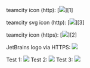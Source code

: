 teamcity icon (http): [![](http://teamcity.jetbrains.com/app/rest/builds/buildType:(id:Sandbox_YaegorTest)/statusIcon)][1]

teamcity svg icon (http): [![](http://teamcity.jetbrains.com/app/rest/builds/buildType:(id:Sandbox_YaegorTest)/statusIcon.svg)][3]

teamcity icon (https): [![](https://teamcity.jetbrains.com/app/rest/builds/buildType:(id:Sandbox_YaegorTest)/statusIcon)][2]

JetBrains logo via HTTPS: ![](https://www.jetbrains.com/_assets/shared/favicons/apple-touch-icon-180x180.png)

  [1]: http://teamcity.jetbrains.com/app/rest/builds/buildType:(id:Sandbox_YaegorTest)/statusIcon
  [2]: https://teamcity.jetbrains.com/app/rest/builds/buildType:(id:Sandbox_YaegorTest)/statusIcon
  [3]: http://teamcity.jetbrains.com/app/rest/builds/buildType:(id:Sandbox_YaegorTest)/statusIcon.svg
  
  

Test 1: ![](http://teamcity.jetbrains.com/app/rest/builds/buildType:(id:Sandbox_YaegorTest),start:0/statusIcon)
Test 2: ![](http://teamcity.jetbrains.com/app/rest/builds/buildType:(id:Sandbox_YaegorTest),start:0,personal:false/statusIcon)
Test 3: ![](https://teamcity.jetbrains.com/app/rest/builds/buildType:(id:Sandbox_YaegorTest),start:0/statusIcon)
